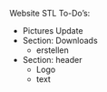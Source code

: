 Website STL
To-Do’s:
- Pictures Update
- Section: Downloads
    - erstellen
- Section: header
    - Logo
    - text
